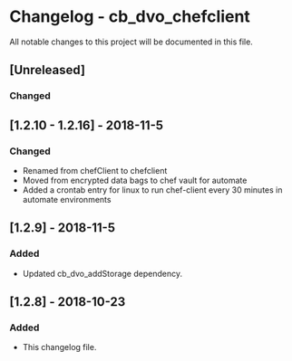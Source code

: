 # Changelog - cb_dvo_chefclient

All notable changes to this project will be documented in this file.

## [Unreleased]

### Changed

## [1.2.10 - 1.2.16] - 2018-11-5

### Changed

- Renamed from chefClient to chefclient
- Moved from encrypted data bags to chef vault for automate
- Added a crontab entry for linux to run chef-client every 30 minutes in automate environments

## [1.2.9] - 2018-11-5

### Added

- Updated cb_dvo_addStorage dependency.

## [1.2.8] - 2018-10-23

### Added

- This changelog file.
